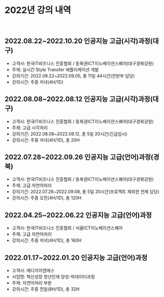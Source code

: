 # **2022년 강의 내역**

<br />

## 2022.08.22~2022.10.20 인공지능 고급(시각)과정(대구)
  - 고객사: 한국IT비즈니스 진흥협회 / 동북권ICT이노베이션스퀘어(대구경북강원)
  - 주제: 실시간 Style Transfer 애플리케이션 개발
  - 강의기간: 2022.08.22~2022.09.05, 총 11일 44시간(전반부 담당)
  - 강의시간: 주중 저녁(4H/1D)

## 2022.08.08~2022.08.12 인공지능 고급(시각)과정(대구)
  - 고객사: 한국IT비즈니스 진흥협회 / 동북권ICT이노베이션스퀘어(대구경북강원)  
  - 주제: 고급 시각처리
  - 강의기간: 2022.08.08~2022.08.12, 총 5일 20시간(긴급임시)
  - 강의시간: 주중 저녁(4H/1D), 총 20H
  
## 2022.07.28~2022.09.26 인공지능 고급(언어)과정(경북)
  - 고객사: 한국IT비즈니스 진흥협회 / 동북권ICT이노베이션스퀘어(대구경북강원)
  - 주제: 고급 자연어처리
  - 강의기간: 2022.07.28~2022.09.08, 총 5일 20시간(프로젝트 제외한 전체 담당)
  - 강의시간: 주중 오전(4H/1D), 총 120H

## 2022.04.25~2022.06.22 인공지능 고급(언어)과정
  - 고객사: 한국IT비즈니스 진흥협회 / 서울ICT이노베이션스퀘어
  - 주제: 고급 자연어처리
  - 강의시간: 주중 저녁(4H/1D), 총 160H

## 2022.01.17~2022.01.20 인공지능 고급(언어)과정
  - 고객사: 메디치이앤에스
  - 사업명: 혁신성장 청년인재 양성-빅데이터과정
  - 주제: 자연어처리 부분
  - 강의시간: 주중 전일(8H/1D), 총 32H
